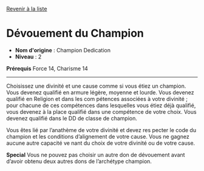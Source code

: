 [Revenir à la liste](..)

# Dévouement du Champion

 * **Nom d'origine** : Champion Dedication
 * **Niveau** : 2


<p><strong>Prérequis</strong> Force 14, Charisme 14 </p>
<hr>
<p>Choisissez une divinité et une cause comme si vous étiez un champion. Vous devenez qualifié en armure légère, moyenne et lourde. Vous devenez qualifié en Religion et dans les com  pétences associées à votre divinité ; pour chacune de ces compétences dans lesquelles vous étiez déjà qualifié, vous devenez à la place qualifié dans une compétence de votre choix. Vous devenez qualifié dans le DD de classe de champion.</p>
<p>Vous êtes lié par l’anathème de votre divinité et devez res  pecter le code du champion et les conditions d’alignement de votre cause. Vous ne gagnez aucune autre capacité ve  nant du choix de votre divinité ou de votre cause.</p>
<p><strong>Special</strong> Vous ne pouvez pas choisir un autre don de dévouement avant d’avoir obtenu deux autres dons de l’archétype champion.</p>